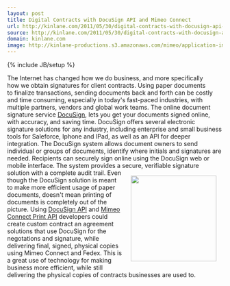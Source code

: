 ```yaml
---
layout: post
title: Digital Contracts with DocuSign API and Mimeo Connect
url: http://kinlane.com/2011/05/30/digital-contracts-with-docusign-api-and-mimeo-connect/
source: http://kinlane.com/2011/05/30/digital-contracts-with-docusign-api-and-mimeo-connect/
domain: kinlane.com
image: http://kinlane-productions.s3.amazonaws.com/mimeo/application-images/docusign.gif
---
```

{% include JB/setup %}<p><!DOCTYPE html PUBLIC "-//W3C//DTD XHTML 1.0 Transitional//EN"
    "http://www.w3.org/TR/xhtml1/DTD/xhtml1-transitional.dtd">
<html xmlns="http://www.w3.org/1999/xhtml">
  <head>
    <title></title>
  </head>
  <body>
    <a title="DocuSign" href="http://www.docusign.com/"><img style="padding: 15px;" src="http://kinlane-productions.s3.amazonaws.com/mimeo/application-images/docusign.gif" alt="" align=
    "right" /></a>The Internet has changed how we do business, and more specifically how we obtain signatures for client contracts. Using paper documents to finalize transactions, sending documents
    back and forth can be costly and time consuming, especially in today's fast-paced industries, with multiple partners, vendors and global work teams. The online document signature service
    <a title="DocuSign" href="http://www.docusign.com/">DocuSign</a>, lets you get your documents signed online, with accuracy, and saving time. DocuSign offers several electronic signature solutions
    for any industry, including enterprise and small business tools for Saleforce, Iphone and IPad, as well as an API for deeper integration. The DocuSign system allows document owners to send
    individual or groups of documents, identify where initials and signatures are needed. Recipients can securely sign online using the DocuSign web or mobile interface. The system provides a secure,
    verifiable signature solution with a complete audit trail. <img style="padding: 15px;" src="http://kinlane-productions.s3.amazonaws.com/mimeo/mimeo_connect_logo.jpg" alt="" width="200" align=
    "right" />Even though the DocuSign solution is meant to make more efficient usage of paper documents, doesn't mean printing of documents is completely out of the picture. Using <a title=
    "DocuSign API" href="http://www.docusign.com/developers-center/developers-center-overview">DocuSign API</a> and <a title="Mimeo Connect Cloud Print API" href="http://developer.mimeo.com">Mimeo
    Connect Print API</a> developers could create custom contract an agreement solutions that use DocuSign for the negotations and signature, while delivering final, signed, physical copies using
    Mimeo Connect and Fedex. This is a great use of technology for making business more efficient, while still delivering the physical copies of contracts businesses are used to.
  </body>
</html></p>
